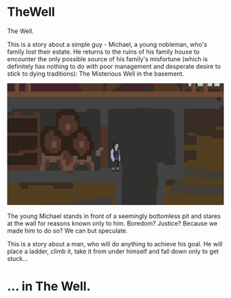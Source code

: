 # TheWell

The Well.

This is a story about a simple guy - Michael, a young nobleman, who's family lost their estate.
He returns to the ruins of his family house to encounter the only possible source of his family's misfortune
(which is definitely has nothing to do with poor management and desperate desire to stick to dying traditions):
The Misterious Well in the basement.

![Screenshot](TheWell.PNG)

The young Michael stands in front of a seemingly bottomless pit and stares at the wall for reasons known only to him.
Boredom? Justice? Because we made him to do so? We can but speculate.

This is a story about a man, who will do anything to achieve his goal. He will place a ladder, climb it, take it from under himself and fall down only to get stuck...

# ... in The Well.
